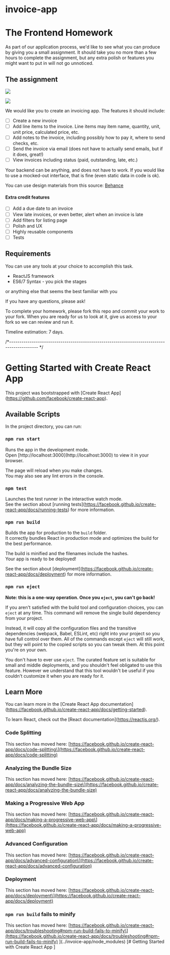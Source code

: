 # invoice-app
# The Frontend Homework

As part of our application process, we'd like to see what you can produce by giving you a small assignment. It should take you no more than a few hours to complete the assignment, but any extra polish or features you might want to put in will not go unnoticed.

## The assignment

![](assets/create-invoice.png)

![](assets/list-invoice.png)

We would like you to create an invoicing app. The features it should include:

 - [ ] Create a new invoice
 - [ ] Add line items to the invoice. 
   Line items may item name, quantity, unit, unit price, calculated price, etc.
 - [ ] Add notes to the invoice, including possibly how to pay it, where to send checks, etc.
 - [ ] Send the invoice via email (does not have to actually send emails, but if it does, great!)
 - [ ] View invoices including status (paid, outstanding, late, etc.)

Your backend can be anything, and does not have to work. If you would like to use a mocked-out interface, that is fine (even static data in code is ok).

You can use design materials from this source: [Behance](https://www.behance.net/gallery/190762531/Microinvoice-UIUX-Case-Study)

#### Extra credit features

 - [ ] Add a due date to an invoice
 - [ ] View late invoices, or even better, alert when an invoice is late
-  [ ] Add filters for listing page
 - [ ] Polish and UX
 - [ ] Highly reusable components
 - [ ] Tests

## Requirements

You can use any tools at your choice to accomplish this task.

- ReactJS framework
- ES6/7 Syntax - you pick the stages

or anything else that seems the best familiar with you

If you have any questions, please ask!

To complete your homework, please fork this repo and commit your work to your fork. When you are ready for us to look at it, give us access to your fork so we can review and run it.

Timeline estimation: 7 days.


/*-------------------------------------------------------------------------------------------- */

# Getting Started with Create React App

This project was bootstrapped with \[Create React App\](https://github.com/facebook/create-react-app).

## Available Scripts

In the project directory, you can run:

### `npm run start`

Runs the app in the development mode.\
Open \[http://localhost:3000\](http://localhost:3000) to view it in your browser.

The page will reload when you make changes.\
You may also see any lint errors in the console.

### `npm test`

Launches the test runner in the interactive watch mode.\
See the section about \[running tests\](https://facebook.github.io/create-react-app/docs/running-tests) for more information.

### `npm run build`

Builds the app for production to the `build` folder.\
It correctly bundles React in production mode and optimizes the build for the best performance.

The build is minified and the filenames include the hashes.\
Your app is ready to be deployed!

See the section about \[deployment\](https://facebook.github.io/create-react-app/docs/deployment) for more information.

### `npm run eject`

**Note: this is a one-way operation. Once you `eject`, you can't go back!**

If you aren't satisfied with the build tool and configuration choices, you can `eject` at any time. This command will remove the single build dependency from your project.

Instead, it will copy all the configuration files and the transitive dependencies (webpack, Babel, ESLint, etc) right into your project so you have full control over them. All of the commands except `eject` will still work, but they will point to the copied scripts so you can tweak them. At this point you're on your own.

You don't have to ever use `eject`. The curated feature set is suitable for small and middle deployments, and you shouldn't feel obligated to use this feature. However we understand that this tool wouldn't be useful if you couldn't customize it when you are ready for it.

## Learn More

You can learn more in the \[Create React App documentation\](https://facebook.github.io/create-react-app/docs/getting-started).

To learn React, check out the \[React documentation\](https://reactjs.org/).

### Code Splitting

This section has moved here: \[https://facebook.github.io/create-react-app/docs/code-splitting\](https://facebook.github.io/create-react-app/docs/code-splitting)

### Analyzing the Bundle Size

This section has moved here: \[https://facebook.github.io/create-react-app/docs/analyzing-the-bundle-size\](https://facebook.github.io/create-react-app/docs/analyzing-the-bundle-size)

### Making a Progressive Web App

This section has moved here: \[https://facebook.github.io/create-react-app/docs/making-a-progressive-web-app\](https://facebook.github.io/create-react-app/docs/making-a-progressive-web-app)

### Advanced Configuration

This section has moved here: \[https://facebook.github.io/create-react-app/docs/advanced-configuration\](https://facebook.github.io/create-react-app/docs/advanced-configuration)

### Deployment

This section has moved here: \[https://facebook.github.io/create-react-app/docs/deployment\](https://facebook.github.io/create-react-app/docs/deployment)

### `npm run build` fails to minify

This section has moved here: \[https://facebook.github.io/create-react-app/docs/troubleshooting#npm-run-build-fails-to-minify\](https://facebook.github.io/create-react-app/docs/troubleshooting#npm-run-build-fails-to-minify)
](../invoice-app/node_modules) [# Getting Started with Create React App
]